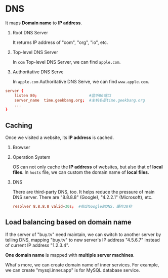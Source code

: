 # DNS

It maps **Domain name** to **IP address**.

1. Root DNS Server

   It returns IP address of "com", "org", "io", etc.

2. Top-level DNS Server

   In `com` Top-level DNS Server, we can find `apple.com`.

3. Authoritative DNS Serve

   In `apple.com` Authoritative DNS Serve, we can find `www.apple.com`.

```conf
server {
    listen 80;                       #监听80端口
    server_name  time.geekbang.org;  #主机名是time.geekbang.org
    ...
}
```

## Caching

Once we visited a website, its **IP address** is cached.

1. Browser

2. Operation System

   OS can not only cache the **IP address** of websites, but also that of **local files**. In `hosts` file, we can custom the domain name of **local files**.

3. DNS

   There are third-party DNS, too. It helps reduce the pressure of main DNS server. There are "8.8.8.8" (Google), "4.2.2.1" (Microsoft), etc.

   ```conf
   resolver 8.8.8.8 valid=30s;  #指定Google的DNS，缓存30秒
   ```

## Load balancing based on domain name

If the server of "buy.tv" need maintain, we can switch to another server by telling DNS, mapping "buy.tv" to new server's IP address "4.5.6.7" instead of current IP address "1.2.3.4".

**One domain name** is mapped with **multiple server machines**.

What's more, we can create domain name of inner services. For example, we can create "mysql.inner.app" is for MySQL database service.


